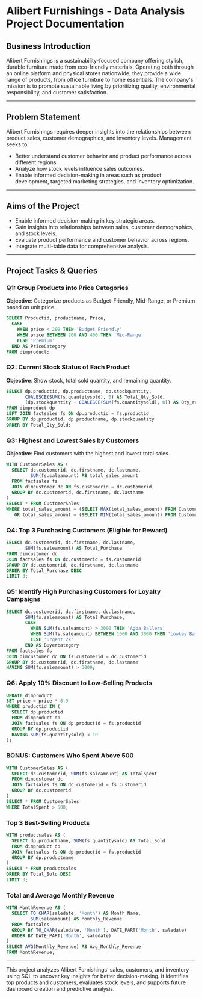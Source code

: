 # Alibert Furnishings - Data Analysis Project Documentation

## Business Introduction

Alibert Furnishings is a sustainability-focused company offering stylish, durable furniture made from eco-friendly materials. Operating both through an online platform and physical stores nationwide, they provide a wide range of products, from office furniture to home essentials. The company's mission is to promote sustainable living by prioritizing quality, environmental responsibility, and customer satisfaction.

---

## Problem Statement

Alibert Furnishings requires deeper insights into the relationships between product sales, customer demographics, and inventory levels. Management seeks to:

* Better understand customer behavior and product performance across different regions.
* Analyze how stock levels influence sales outcomes.
* Enable informed decision-making in areas such as product development, targeted marketing strategies, and inventory optimization.

---

## Aims of the Project

* Enable informed decision-making in key strategic areas.
* Gain insights into relationships between sales, customer demographics, and stock levels.
* Evaluate product performance and customer behavior across regions.
* Integrate multi-table data for comprehensive analysis.

---

## Project Tasks & Queries

### Q1: Group Products into Price Categories

**Objective**: Categorize products as Budget-Friendly, Mid-Range, or Premium based on unit price.

```sql
SELECT Productid, productname, Price,
  CASE
    WHEN price < 200 THEN 'Budget Friendly'
    WHEN price BETWEEN 200 AND 400 THEN 'Mid-Range'
    ELSE 'Premium'
  END AS PriceCategory
FROM dimproduct;
```

### Q2: Current Stock Status of Each Product

**Objective**: Show stock, total sold quantity, and remaining quantity.

```sql
SELECT dp.productid, dp.productname, dp.stockquantity,
       COALESCE(SUM(fs.quantitysold), 0) AS Total_Qty_Sold,
       (dp.stockquantity - COALESCE(SUM(fs.quantitysold), 0)) AS Qty_remaining
FROM dimproduct dp
LEFT JOIN factsales fs ON dp.productid = fs.productid
GROUP BY dp.productid, dp.productname, dp.stockquantity
ORDER BY Total_Qty_Sold;
```

### Q3: Highest and Lowest Sales by Customers

**Objective**: Find customers with the highest and lowest total sales.

```sql
WITH CustomerSales AS (
  SELECT dc.customerid, dc.firstname, dc.lastname,
         SUM(fs.saleamount) AS total_sales_amount
  FROM factsales fs
  JOIN dimcustomer dc ON fs.customerid = dc.customerid
  GROUP BY dc.customerid, dc.firstname, dc.lastname
)
SELECT * FROM CustomerSales
WHERE total_sales_amount = (SELECT MAX(total_sales_amount) FROM CustomerSales)
   OR total_sales_amount = (SELECT MIN(total_sales_amount) FROM CustomerSales);
```

### Q4: Top 3 Purchasing Customers (Eligible for Reward)

```sql
SELECT dc.customerid, dc.firstname, dc.lastname,
       SUM(fs.saleamount) AS Total_Purchase
FROM dimcustomer dc
JOIN factsales fs ON dc.customerid = fs.customerid
GROUP BY dc.customerid, dc.firstname, dc.lastname
ORDER BY Total_Purchase DESC
LIMIT 3;
```

### Q5: Identify High Purchasing Customers for Loyalty Campaigns

```sql
SELECT dc.customerid, dc.firstname, dc.lastname,
       SUM(fs.saleamount) AS Total_Purchase,
       CASE
         WHEN SUM(fs.saleamount) > 3000 THEN 'Agba Ballers'
         WHEN SUM(fs.saleamount) BETWEEN 1000 AND 3000 THEN 'Lowkey Ballers'
         ELSE 'Urgent 2k'
       END AS Buyercategory
FROM factsales fs
JOIN dimcustomer dc ON fs.customerid = dc.customerid
GROUP BY dc.customerid, dc.firstname, dc.lastname
HAVING SUM(fs.saleamount) > 3000;
```

### Q6: Apply 10% Discount to Low-Selling Products

```sql
UPDATE dimproduct
SET price = price * 0.9
WHERE productid IN (
  SELECT dp.productid
  FROM dimproduct dp
  JOIN factsales fs ON dp.productid = fs.productid
  GROUP BY dp.productid
  HAVING SUM(fs.quantitysold) < 10
);
```

### BONUS: Customers Who Spent Above 500

```sql
WITH CustomerSales AS (
  SELECT dc.customerid, SUM(fs.saleamount) AS TotalSpent
  FROM dimcustomer dc
  JOIN factsales fs ON dc.customerid = fs.customerid
  GROUP BY dc.customerid
)
SELECT * FROM CustomerSales
WHERE TotalSpent > 500;
```

### Top 3 Best-Selling Products

```sql
WITH productsales AS (
  SELECT dp.productname, SUM(fs.quantitysold) AS Total_Sold
  FROM dimproduct dp
  JOIN factsales fs ON dp.productid = fs.productid
  GROUP BY dp.productname
)
SELECT * FROM productsales
ORDER BY Total_Sold DESC
LIMIT 3;
```

### Total and Average Monthly Revenue

```sql
WITH MonthRevenue AS (
  SELECT TO_CHAR(saledate, 'Month') AS Month_Name,
         SUM(saleamount) AS Monthly_Revenue
  FROM factsales
  GROUP BY TO_CHAR(saledate, 'Month'), DATE_PART('Month', saledate)
  ORDER BY DATE_PART('Month', saledate)
)
SELECT AVG(Monthly_Revenue) AS Avg_Monthly_Revenue
FROM MonthRevenue;
```

---

This project analyzes Alibert Furnishings’ sales, customers, and inventory using SQL to uncover key insights for better decision-making. It identifies top products and customers, evaluates stock levels, and supports future dashboard creation and predictive analysis.
